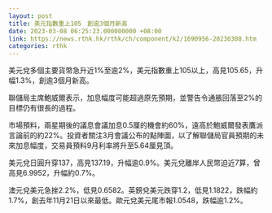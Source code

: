 ```yaml
---
layout: post
title: 美元指數重上105　創逾3個月新高
date: 2023-03-08 06:25:23.000000000 +08:00
link: https://news.rthk.hk/rthk/ch/component/k2/1690956-20230308.htm
categories: rthk
---
```


美元兌多個主要貨幣急升近1%至逾2%，美元指數重上105以上，高見105.65，升幅1.3%，創逾3個月新高。

聯儲局主席鮑威爾表示，加息幅度可能超過原先預期，並警告令通脹回落至2%的目標仍有很長的過程。

市場預料，兩星期後的議息會議加息0.5厘的機會約60%，遠高於鮑威爾發表鷹派言論前的約22%。投資者關注3月會議公布的點陣圖，以了解聯儲局官員預期的未來加息幅度，交易員預料9月利率將升至5.64厘見頂。

美元兌日圓升穿137，高見137.19，升幅逾0.9%。美元兌離岸人民幣迫近7算，曾高見6.9952，升幅約0.7%。

澳元兌美元急挫2.2%，低見0.6582。英鎊兌美元跌穿1.2，低見1.1822，跌幅約1.7%，創去年11月21日以來最低。歐元兌美元尾市報1.0548，跌幅逾1.2%。
